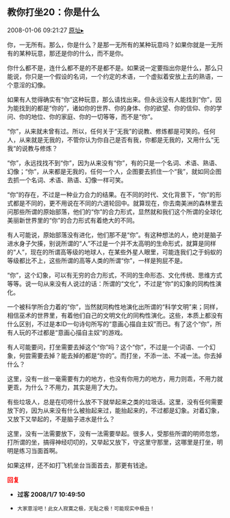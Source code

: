 ## 教你打坐20：你是什么
2008-01-06 09:21:27
[原址▸](http://www.fxgan.com/chan_time/2008_01_06/865.htm)



 你，一无所有。那么，你是什么？是那一无所有的某种玩意吗？如果你就是一无所有的某种玩意，那还是你的什么，而不是你。
 
 你什么都不是，连什么都不是的不是都不是。如果说一定要指出你是什么，那么只能说，你只是一个假设的名词，一个约定的术语，一个虚拟着安放上去的熟语，一个意淫的幻像。
 
 如果有人觉得确实有“你”这种玩意，那么请找出来。但永远没有人能找到“你”，因为能找到的都是“你的”，诸如你的世界、你的身体、你的欲望、你的信仰、你的学问、你的地位、你的家庭、你的一切等等，而不是“你”。
 
 “你”，从来就未曾有过。所以，任何关于“无我”的说教、修炼都是可笑的。任何人，从来就是无我的，不管你认为你自己是否有我，你都是无我的，又用什么“无我“的说教与修炼？
 
 “你”，永远找找不到“你”，因为从来没有“你”，有的只是一个名词、术语、熟语、幻像；“你”，从来都是无我的，任何一个人，企图要去抓住一个“我”，就如同企图去抓一个名词、术语、熟语、幻像一样可笑。
 
 “你”的存在，不过是一种业力合力的结果。在不同的时代、文化背景下，“你”的形式都是不同的，更不用说在不同的六道轮回中。就算现在，你去南美洲的森林里去问那些所谓的原始部落，他们的“你”的合力形式，显然就和我们这个所谓的全球化美丽新世界里的“你”的合力形式有着绝大的不同。
 
 有人可能说，原始部落没有进化，他们那不是“你”。有这种想法的人，绝对是脑子进水身子欠揍，别说所谓的“人”不过是一个并不太高明的生命形式，就算是同样的“人”，现在的所谓高等级的地球人，在某些外星人眼里，可能连我们之于蚂蚁的等级都比不上，这些所谓的高等人类的所谓“你”，一样是狗屁不是。
 
 “你”，这个幻象，可以有无穷的合力形式，不同的生命形态、文化传统、思维方式等等。说一句从来没有人说过的话：所谓的“文化”，不过是“你”的幻象的同构性演化。
 
 一个被科学所合力着的“你”，当然就同构性地演化出所谓的“科学文明”来；同样，相信巫术的世界里，有着他们自己的文明文化的同构性演化。这些，本质上都没有什么区别，不过是本ID一句诗句所写的“意画心描自主奴”而已。有了这个“你”，所有人玩的不过都是“意画心描自主奴”的游戏。
 
 有人可能要问，打坐需要去掉这个“你”吗？这个“你”，不过是一个词语、一个幻象，何尝需要去掉？能去掉的都是“你的”。而打坐，不添一法、不减一法。你去掉什么？
 
 这里，没有一丝一毫需要有力的地方，也没有你用力的地方，用力则乖，不用力就更乖，为什么？不用力，其实是用了大力。
 
 有些垃圾人，总是在叨唠什么放不下就举起来之类的垃圾话。这里，没有任何需要放下的，因为从来没有什么被抬起来过，能抬起来的，不过都是幻象。对着幻象，又放下又举起的，不是脑子进水是什么？
 
 这里，没有一法需要放下，没有一法需要举起。很多人，受那些所谓的明师忽悠，打所谓的坐，搞得神经叨叨的，又举起又放下，守这里守那里，这哪里是打坐，明明是练习当面首啊。
 
 如果这样，还不如打飞机坐台当面首去，那更有钱途。





<font color='red'>**回复**</font>


- **过客 2008/1/7 10:49:50**
- ```
  大家意淫吧！此女人寂寞之极，无耻之极！可能现实中极丑！
  ```
